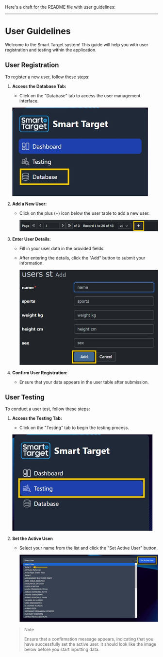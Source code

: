 Here's a draft for the README file with user guidelines:

---

# User Guidelines

Welcome to the Smart Target system! This guide will help you with user registration and testing within the application.

## User Registration

To register a new user, follow these steps:

1. **Access the Database Tab:**
   - Click on the "Database" tab to access the user management interface.
     
   ![Access Database](Images/userguide1.jpg)

2. **Add a New User:**
   - Click on the plus (+) icon below the user table to add a new user.
     
     ![Add User](Images/userguide2.jpg)

3. **Enter User Details:**
   - Fill in your user data in the provided fields.
   - After entering the details, click the "Add" button to submit your information.
     
     ![Enter Details](Images/userguide5.jpg)

4. **Confirm User Registration:**
   - Ensure that your data appears in the user table after submission.

## User Testing

To conduct a user test, follow these steps:

1. **Access the Testing Tab:**
   - Click on the "Testing" tab to begin the testing process.
     
    ![Access Testing](Images/userguide4.jpg)

2. **Set the Active User:**
   - Select your name from the list and click the "Set Active User" button.
     
     ![Set Active User](Images/userguide3.jpg)

   > > [!NOTE]
   > Ensure that a confirmation message appears, indicating that you have successfully set the active user. It should look like the image below before you start inputting data.
 
